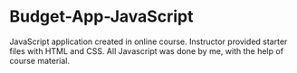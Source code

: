 # Budget-App-JavaScript
JavaScript application created in online course. Instructor provided starter files with HTML and CSS. All Javascript was done by me, with the help of course material.

